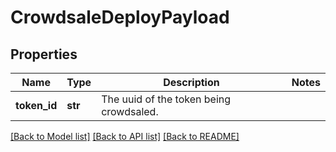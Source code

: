 # CrowdsaleDeployPayload

## Properties
Name | Type | Description | Notes
------------ | ------------- | ------------- | -------------
**token_id** | **str** | The uuid of the token being crowdsaled. | 

[[Back to Model list]](../README.md#documentation-for-models) [[Back to API list]](../README.md#documentation-for-api-endpoints) [[Back to README]](../README.md)


